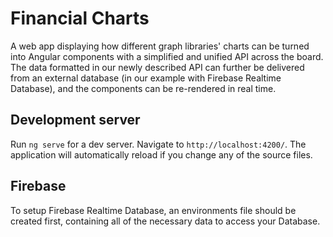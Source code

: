 # Financial Charts

A web app displaying how different graph libraries' charts can be turned into Angular components with a simplified and unified API across the board.
The data formatted in our newly described API can further be delivered from an external database (in our example with Firebase Realtime Database), and the components can be re-rendered in real time.

## Development server

Run `ng serve` for a dev server. Navigate to `http://localhost:4200/`. The application will automatically reload if you change any of the source files.

## Firebase

To setup Firebase Realtime Database, an environments file should be created first, containing all of the necessary data to access your Database.
